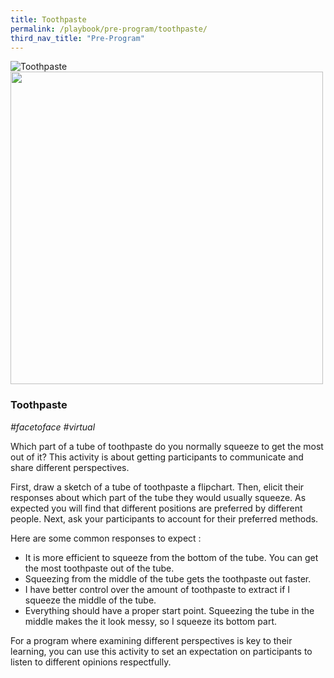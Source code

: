```yaml
---
title: Toothpaste
permalink: /playbook/pre-program/toothpaste/
third_nav_title: "Pre-Program"
---
```

![Toothpaste](/images/organic-toothpaste-tube-and-bamboo-toothbrush-on-fresh-green-4465829.jpg)
<img src="/images/organic-toothpaste-tube-and-bamboo-toothbrush-on-fresh-green-4465829.jpg" width="500">
### Toothpaste 
*#facetoface #virtual*

Which part of a tube of toothpaste do you normally squeeze to get the most out of it? This activity is about getting participants to communicate and share different perspectives. 

First, draw a sketch of a tube of toothpaste a flipchart. Then, elicit their responses about which part of the tube they would usually squeeze. As expected you will find that different positions are preferred by different people. Next, ask your participants to account for their preferred methods.

Here are some common responses to expect :
* It is more efficient to squeeze from the bottom of the tube. You can get the most toothpaste out of the tube.
* Squeezing from the middle of the tube gets the toothpaste out faster.
* I have better control over the amount of toothpaste to extract if I squeeze the middle of the tube.
* Everything should have a proper start point. Squeezing the tube in the middle makes the it look messy, so I squeeze its bottom part.

For a program where examining different perspectives is key to their learning, you can use this activity to set an expectation on participants to listen to different opinions respectfully.
